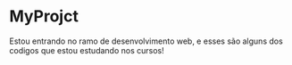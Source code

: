 # MyProjct
Estou entrando no ramo de desenvolvimento web,  e esses são alguns dos codigos que estou estudando nos cursos!
